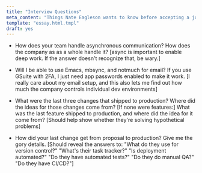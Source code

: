 ```yaml
---
title: "Interview Questions"
meta_content: "Things Nate Eagleson wants to know before accepting a job offer."
template: "essay.html.tmpl"
draft: yes
---
```


* How does your team handle asynchronous communication? How does the company as
  as a whole handle it? [async is important to enable deep work. If the answer
  doesn't recognize that, be wary.]

* Will I be able to use Emacs, mbsync, and notmuch for email? If you use GSuite
  with 2FA, I just need app passwords enabled to make it work. [I really care
  about my email setup, and this also lets me find out how much the company
  controls individual dev environments]

* What were the last three changes that shipped to production? Where did the
  ideas for those changes come from? [If none were features:] What was the last
  feature shipped to production, and where did the idea for it come
  from? [Should help show whether they're solving hypothetical problems]

* How did your last change get from proposal to production? Give me the gory
  details. [Should reveal the answers to: "What do they use for version
  control?" "What's their task tracker?" "Is deployment automated?" "Do they
  have automated tests?" "Do they do manual QA?" "Do they have CI/CD?"]
